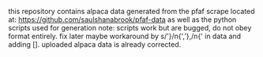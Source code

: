 this repository contains alpaca data generated from the pfaf scrape located at: https://github.com/saulshanabrook/pfaf-data
as well as the python scripts used for generation
note: scripts work but are bugged, do not obey format entirely. fix later maybe
workaround by s/'}/n{','},/n{' in data and adding [].
uploaded alpaca data is already corrected.
